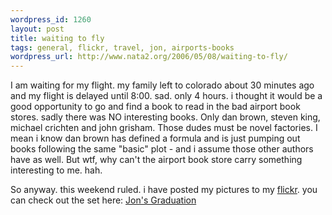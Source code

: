 ```yaml
--- 
wordpress_id: 1260
layout: post
title: waiting to fly
tags: general, flickr, travel, jon, airports-books
wordpress_url: http://www.nata2.org/2006/05/08/waiting-to-fly/
---
```

I am waiting for my flight. my family left to colorado about 30 minutes ago and my flight is delayed until 8:00. sad. only 4 hours. i thought it would be a good opportunity to go and find a book to read in the bad airport book stores. sadly there was NO interesting books. Only dan brown, steven king, michael crichten and john grisham. Those dudes must be novel factories. I mean i know dan brown has defined a formula and is just pumping out books following the same "basic" plot - and i assume those other authors have as well. But wtf, why can't the airport book store carry something interesting to me. hah.

So anyway. this weekend ruled. i have posted my pictures to my <a href="http://flickr.com/photos/natatwo/">flickr</a>. you can check out the set here: <a href="http://flickr.com/photos/natatwo/sets/72057594129393809/">Jon's Graduation</a>
